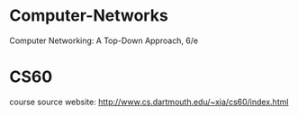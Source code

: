 # Computer-Networks
Computer Networking: A Top-Down Approach, 6/e

# CS60
course source website:
http://www.cs.dartmouth.edu/~xia/cs60/index.html
